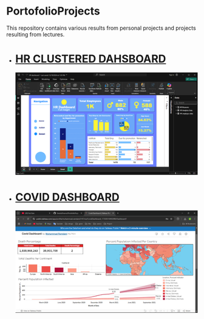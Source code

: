 # PortofolioProjects
This repository contains various results from personal projects and projects resulting from lectures.

<ul>
  <li>
    <h1><a href="https://github.com/SweetzDreamz/PortofolioProjects/tree/main/Clustered%20HR%20Dashboard">HR CLUSTERED DAHSBOARD</a></h1>
    <img src = "https://github.com/SweetzDreamz/PortofolioProjects/blob/main/Clustered%20HR%20Dashboard/Screenshot%20(394).png">

  </li>
  <li><h1><a href = "https://github.com/SweetzDreamz/PortofolioProjects/tree/main/COVID%20Portofolio%20Project">COVID DASHBOARD</a></h1>
  <img src ="https://github.com/SweetzDreamz/PortofolioProjects/blob/main/COVID%20Portofolio%20Project/Screenshot%20(523).png">
  </li>
  
</ul>
